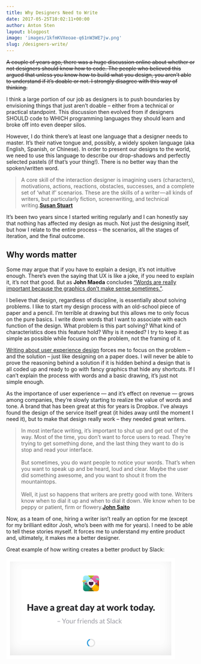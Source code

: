 ```yaml
---
title: Why Designers Need to Write
date: 2017-05-25T10:02:11+00:00
author: Anton Sten
layout: blogpost
image: 'images/1kfmKVXeoae-q61nW3WE7jw.png'
slug: /designers-write/
---
```

~~A couple of years ago, there was a huge discussion online about whether or not designers should know how to code. The people who believed this argued that unless you know how to build what you design, you aren’t able to understand if it’s doable or not. I strongly disagree with this way of thinking.~~

I think a large portion of our job as designers is to push boundaries by envisioning things that just aren’t doable &#8211; either from a technical or practical standpoint. This discussion then evolved from if designers SHOULD code to WHICH programming languages they should learn and broke off into even deeper silos.

However, I do think there’s at least one language that a designer needs to master. It’s their native tongue and, possibly, a widely spoken language (aka English, Spanish, or Chinese). In order to present our designs to the world, we need to use this language to describe our drop-shadows and perfectly selected pastels (if that’s your thing!). There is no better way than the spoken/written word.

>A core skill of the interaction designer is imagining users (characters), motivations, actions, reactions, obstacles, successes, and a complete set of ‘what if’ scenarios. These are the skills of a writer — all kinds of writers, but particularly fiction, screenwriting, and technical writing.**<a href="https://blog.prototypr.io/why-creating-a-ux-is-like-writing-often-more-than-art-288efae9523e" target="_blank">Susan Stuart</a>**

It’s been two years since I started writing regularly and I can honestly say that nothing has affected my design as much. Not just the designing itself, but how I relate to the entire process &#8211; the scenarios, all the stages of iteration, and the final outcome.

## Why words matter

Some may argue that if you have to explain a design, it’s not intuitive enough. There’s even the saying that UX is like a joke, if you need to explain it, it’s not that good. But as **John Maeda** concludes <a href="https://www.fastcodesign.com/3068938/forget-coding-writing-is-the-new-unicorn-skill" target="_blank">“Words are really important because the graphics don’t make sense sometimes.”</a>.

I believe that design, regardless of discipline, is essentially about solving problems. I like to start my design process with an old-school piece of paper and a pencil. I’m terrible at drawing but this allows me to only focus on the pure basics. I write down words that I want to associate with each function of the design. What problem is this part solving? What kind of characteristics does this feature hold? Why is it needed? I try to keep it as simple as possible while focusing on the problem, not the framing of it.

<a href="https://antonsten.com/books/user-experiences-matter/" target="_blank">Writing about user experience design</a> forces me to focus on the problem &#8211; and the solution &#8211; just like designing on a paper does. I will never be able to prove the reasoning behind a solution if it is hidden behind a design that is all coded up and ready to go with fancy graphics that hide any shortcuts. If I can’t explain the process with words and a basic drawing, it’s just not simple enough.

As the importance of user experience &#8212; and it’s effect on revenue &#8212; grows among companies, they’re slowly starting to realize the value of words and tone. A brand that has been great at this for years is Dropbox. I’ve always found the design of the service itself great (it hides away until the moment I need it), but to make that design really work &#8211; they needed great writers.

>In most interface writing, it’s important to shut up and get out of the way. Most of the time, you don’t want to force users to read. They’re trying to get something done, and the last thing they want to do is stop and read your interface.<br><br>But sometimes, you do want people to notice your words. That’s when you want to speak up and be heard, loud and clear. Maybe the user did something awesome, and you want to shout it from the mountaintops.<br><br>Well, it just so happens that writers are pretty good with tone. Writers know when to dial it up and when to dial it down. We know when to be peppy or patient, firm or flowery.**<a href="https://medium.com/dropbox-design/why-your-design-team-should-hire-a-writer-24d55f1e2d4a" target="_blank">John Saito</a>**

Now, as a team of one, hiring a writer isn’t really an option for me (except for my brilliant editor Josh, who’s been with me for years). I need to be able to tell these stories myself. It forces me to understand my entire product and, ultimately, it makes me a better designer.

Great example of how writing creates a better product by Slack:

![Designers need to write to make better user experiences](/images/1kfmKVXeoae-q61nW3WE7jw.png)
